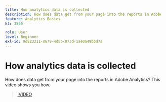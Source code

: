 ```yaml
---
title: How analytics data is collected
description: How does data get from your page into the reports in Adobe Analytics? This video shows you how.
feature: Analytics Basics
kt: 3565

role: User
level: Beginner
exl-id: 9d823311-8679-4d5b-873d-1ae0a49bbd7a
---
```

# How analytics data is collected

How does data get from your page into the reports in Adobe Analytics? This video shows you how.

>[!VIDEO](https://video.tv.adobe.com/v/28768/?quality=12&learn=on)
